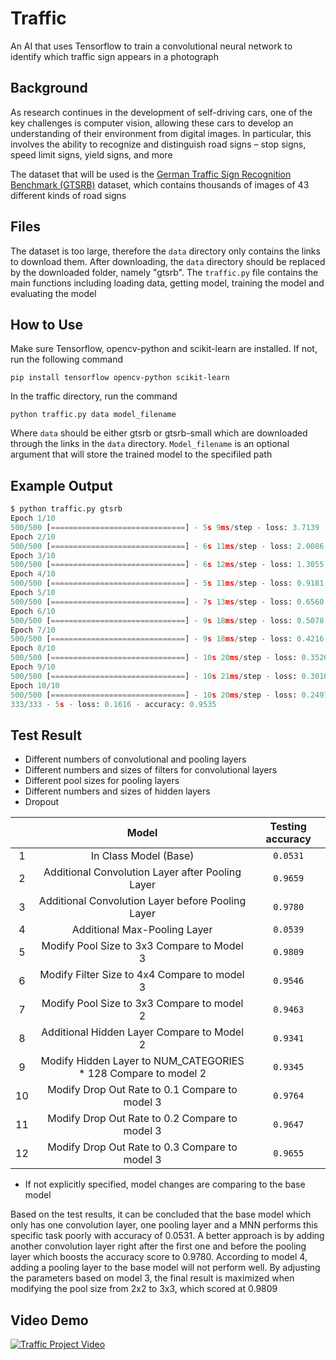 # Traffic

An AI that uses Tensorflow to train a convolutional neural network to identify which traffic sign appears in a photograph

## Background

As research continues in the development of self-driving cars, one of the key challenges is computer vision, allowing these cars to develop an understanding of their environment from digital images. In particular, this involves the ability to recognize and distinguish road signs – stop signs, speed limit signs, yield signs, and more

The dataset that will be used is the [German Traffic Sign Recognition Benchmark (GTSRB)](https://benchmark.ini.rub.de/?section=gtsrb&subsection=news) dataset, which contains thousands of images of 43 different kinds of road signs

## Files

The dataset is too large, therefore the `data` directory only contains the links to download them. After downloading, the `data` directory should be replaced by the downloaded folder, namely "gtsrb". The `traffic.py` file contains the main functions including loading data, getting model, training the model and evaluating the model

## How to Use

Make sure Tensorflow, opencv-python and scikit-learn are installed. If not, run the following command

`pip install tensorflow opencv-python scikit-learn`

In the traffic directory, run the command

`python traffic.py data model_filename`

Where `data` should be either gtsrb or gtsrb-small which are downloaded through the links in the `data` directory. `Model_filename` is an optional argument that will store the trained model to the specifiled path

## Example Output

```python
$ python traffic.py gtsrb
Epoch 1/10
500/500 [==============================] - 5s 9ms/step - loss: 3.7139 - accuracy: 0.1545
Epoch 2/10
500/500 [==============================] - 6s 11ms/step - loss: 2.0086 - accuracy: 0.4082
Epoch 3/10
500/500 [==============================] - 6s 12ms/step - loss: 1.3055 - accuracy: 0.5917
Epoch 4/10
500/500 [==============================] - 5s 11ms/step - loss: 0.9181 - accuracy: 0.7171
Epoch 5/10
500/500 [==============================] - 7s 13ms/step - loss: 0.6560 - accuracy: 0.7974
Epoch 6/10
500/500 [==============================] - 9s 18ms/step - loss: 0.5078 - accuracy: 0.8470
Epoch 7/10
500/500 [==============================] - 9s 18ms/step - loss: 0.4216 - accuracy: 0.8754
Epoch 8/10
500/500 [==============================] - 10s 20ms/step - loss: 0.3526 - accuracy: 0.8946
Epoch 9/10
500/500 [==============================] - 10s 21ms/step - loss: 0.3016 - accuracy: 0.9086
Epoch 10/10
500/500 [==============================] - 10s 20ms/step - loss: 0.2497 - accuracy: 0.9256
333/333 - 5s - loss: 0.1616 - accuracy: 0.9535
```

## Test Result

- Different numbers of convolutional and pooling layers
- Different numbers and sizes of filters for convolutional layers
- Different pool sizes for pooling layers
- Different numbers and sizes of hidden layers
- Dropout

|     |                              Model                              | Testing accuracy |
| :-: | :-------------------------------------------------------------: | :--------------: |
|  1  |                      In Class Model (Base)                      |     `0.0531`     |
|  2  |        Additional Convolution Layer after Pooling Layer         |     `0.9659`     |
|  3  |        Additional Convolution Layer before Pooling Layer        |     `0.9780`     |
|  4  |                  Additional Max-Pooling Layer                   |     `0.0539`     |
|  5  |           Modify Pool Size to 3x3 Compare to Model 3            |     `0.9809`     |
|  6  |          Modify Filter Size to 4x4 Compare to model 3           |     `0.9546`     |
|  7  |           Modify Pool Size to 3x3 Compare to model 2            |     `0.9463`     |
|  8  |           Additional Hidden Layer Compare to Model 2            |     `0.9341`     |
|  9  | Modify Hidden Layer to NUM_CATEGORIES \* 128 Compare to model 2 |     `0.9345`     |
| 10  |         Modify Drop Out Rate to 0.1 Compare to model 3          |     `0.9764`     |
| 11  |         Modify Drop Out Rate to 0.2 Compare to model 3          |     `0.9647`     |
| 12  |         Modify Drop Out Rate to 0.3 Compare to model 3          |     `0.9655`     |

- If not explicitly specified, model changes are comparing to the base model

Based on the test results, it can be concluded that the base model which only has one convolution layer, one pooling layer and a MNN performs this specific task poorly with accuracy of 0.0531. A better approach is by adding another convolution layer right after the first one and before the pooling layer which boosts the accuracy score to 0.9780. According to model 4, adding a pooling layer to the base model will not perform well. By adjusting the parameters based on model 3, the final result is maximized when modifying the pool size from 2x2 to 3x3, which scored at 0.9809

## Video Demo

[![Traffic Project Video](https://img.youtube.com/vi/IHxHY1ztV1c/0.jpg)](https://youtu.be/IHxHY1ztV1c)
